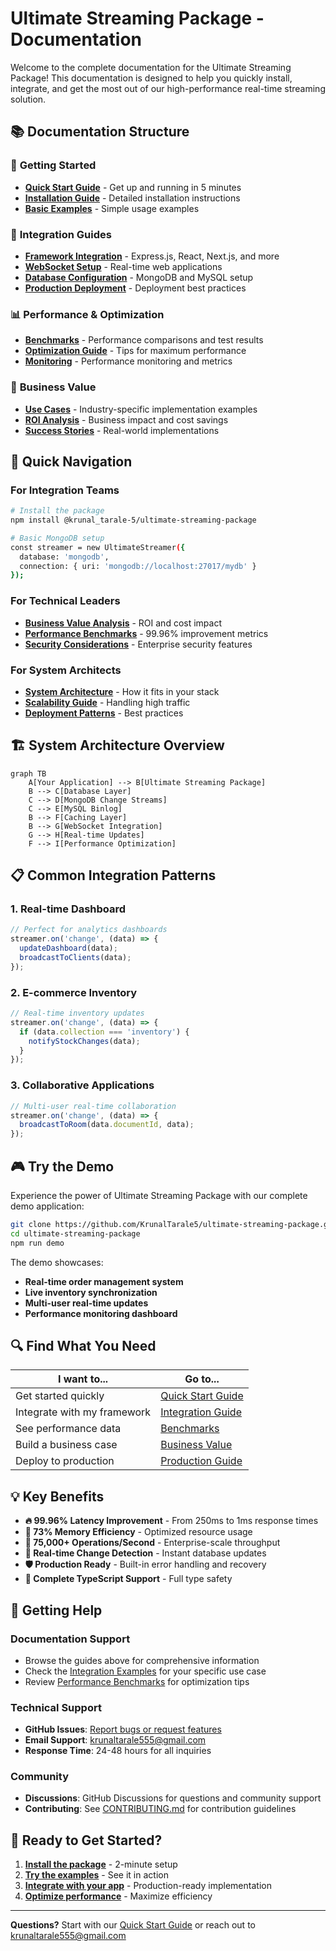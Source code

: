 # Ultimate Streaming Package - Documentation

Welcome to the complete documentation for the Ultimate Streaming Package! This documentation is designed to help you quickly install, integrate, and get the most out of our high-performance real-time streaming solution.

## 📚 Documentation Structure

### 🚀 **Getting Started**
- **[Quick Start Guide](quick-start/)** - Get up and running in 5 minutes
- **[Installation Guide](quick-start/#installation)** - Detailed installation instructions
- **[Basic Examples](quick-start/#examples)** - Simple usage examples

### 🔧 **Integration Guides**
- **[Framework Integration](integration/)** - Express.js, React, Next.js, and more
- **[WebSocket Setup](integration/#websocket-integration)** - Real-time web applications
- **[Database Configuration](integration/#database-setup)** - MongoDB and MySQL setup
- **[Production Deployment](integration/#production)** - Deployment best practices

### 📊 **Performance & Optimization**
- **[Benchmarks](benchmarks/)** - Performance comparisons and test results
- **[Optimization Guide](benchmarks/#optimization)** - Tips for maximum performance
- **[Monitoring](benchmarks/#monitoring)** - Performance monitoring and metrics

### 💼 **Business Value**
- **[Use Cases](use-cases/)** - Industry-specific implementation examples
- **[ROI Analysis](use-cases/business-value.md)** - Business impact and cost savings
- **[Success Stories](use-cases/#case-studies)** - Real-world implementations

## 🎯 **Quick Navigation**

### For Integration Teams
```bash
# Install the package
npm install @krunal_tarale-5/ultimate-streaming-package

# Basic MongoDB setup
const streamer = new UltimateStreamer({
  database: 'mongodb',
  connection: { uri: 'mongodb://localhost:27017/mydb' }
});
```

### For Technical Leaders
- **[Business Value Analysis](use-cases/business-value.md)** - ROI and cost impact
- **[Performance Benchmarks](benchmarks/performance-comparison.md)** - 99.96% improvement metrics
- **[Security Considerations](../SECURITY.md)** - Enterprise security features

### For System Architects
- **[System Architecture](integration/#architecture)** - How it fits in your stack
- **[Scalability Guide](integration/#scalability)** - Handling high traffic
- **[Deployment Patterns](integration/#deployment-patterns)** - Best practices

## 🏗️ **System Architecture Overview**

```mermaid
graph TB
    A[Your Application] --> B[Ultimate Streaming Package]
    B --> C[Database Layer]
    C --> D[MongoDB Change Streams]
    C --> E[MySQL Binlog]
    B --> F[Caching Layer]
    B --> G[WebSocket Integration]
    G --> H[Real-time Updates]
    F --> I[Performance Optimization]
```

## 📋 **Common Integration Patterns**

### 1. **Real-time Dashboard**
```javascript
// Perfect for analytics dashboards
streamer.on('change', (data) => {
  updateDashboard(data);
  broadcastToClients(data);
});
```

### 2. **E-commerce Inventory**
```javascript
// Real-time inventory updates
streamer.on('change', (data) => {
  if (data.collection === 'inventory') {
    notifyStockChanges(data);
  }
});
```

### 3. **Collaborative Applications**
```javascript
// Multi-user real-time collaboration
streamer.on('change', (data) => {
  broadcastToRoom(data.documentId, data);
});
```

## 🎮 **Try the Demo**

Experience the power of Ultimate Streaming Package with our complete demo application:

```bash
git clone https://github.com/KrunalTarale5/ultimate-streaming-package.git
cd ultimate-streaming-package
npm run demo
```

The demo showcases:
- **Real-time order management system**
- **Live inventory synchronization**
- **Multi-user real-time updates**
- **Performance monitoring dashboard**

## 🔍 **Find What You Need**

| I want to... | Go to... |
|--------------|----------|
| Get started quickly | [Quick Start Guide](quick-start/) |
| Integrate with my framework | [Integration Guide](integration/) |
| See performance data | [Benchmarks](benchmarks/) |
| Build a business case | [Business Value](use-cases/business-value.md) |
| Deploy to production | [Production Guide](integration/#production) |

## 💡 **Key Benefits**

- **🔥 99.96% Latency Improvement** - From 250ms to 1ms response times
- **💾 73% Memory Efficiency** - Optimized resource usage
- **🚀 75,000+ Operations/Second** - Enterprise-scale throughput
- **🔄 Real-time Change Detection** - Instant database updates
- **🛡️ Production Ready** - Built-in error handling and recovery
- **📝 Complete TypeScript Support** - Full type safety

## 🤝 **Getting Help**

### Documentation Support
- Browse the guides above for comprehensive information
- Check the [Integration Examples](integration/) for your specific use case
- Review [Performance Benchmarks](benchmarks/) for optimization tips

### Technical Support
- **GitHub Issues**: [Report bugs or request features](https://github.com/KrunalTarale5/ultimate-streaming-package/issues)
- **Email Support**: [krunaltarale555@gmail.com](mailto:krunaltarale555@gmail.com)
- **Response Time**: 24-48 hours for all inquiries

### Community
- **Discussions**: GitHub Discussions for questions and community support
- **Contributing**: See [CONTRIBUTING.md](../CONTRIBUTING.md) for contribution guidelines

## 🚀 **Ready to Get Started?**

1. **[Install the package](quick-start/)** - 2-minute setup
2. **[Try the examples](quick-start/#examples)** - See it in action
3. **[Integrate with your app](integration/)** - Production-ready implementation
4. **[Optimize performance](benchmarks/#optimization)** - Maximize efficiency

---

**Questions?** Start with our [Quick Start Guide](quick-start/) or reach out to [krunaltarale555@gmail.com](mailto:krunaltarale555@gmail.com) 